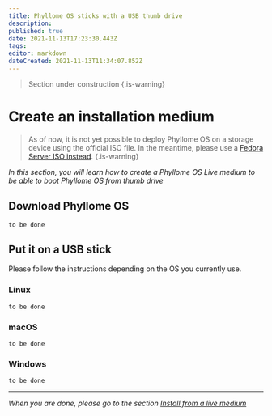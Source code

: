 ```yaml
---
title: Phyllome OS sticks with a USB thumb drive
description: 
published: true
date: 2021-11-13T17:23:30.443Z
tags: 
editor: markdown
dateCreated: 2021-11-13T11:34:07.852Z
---
```


> Section under construction
{.is-warning}

# Create an installation medium

> As of now, it is not yet possible to deploy Phyllome OS on a storage device using the official ISO file. In the meantime, please use a [Fedora Server ISO instead](https://getfedora.org/en/server/).
{.is-warning}

*In this section, you will learn how to create a Phyllome OS Live medium to be able to boot Phyllome OS from thumb drive*

## Download Phyllome OS

`to be done`

## Put it on a USB stick

Please follow the instructions depending on the OS you currently use.

### Linux

`to be done`

### macOS

`to be done`

### Windows 

`to be done`

---

*When you are done, please go to the section [Install from a live medium](/deploy/live)*